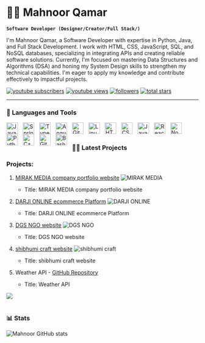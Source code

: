 # 🏄‍♀️ Mahnoor Qamar

**`Software Developer (Designer/Creator/Full Stack/)`**

I'm Mahnoor Qamar, a Software Developer with expertise in Python, Java, and Full Stack Development. I work with HTML, CSS, JavaScript, SQL, and NoSQL databases, specializing in integrating APIs and creating reliable software solutions. Currently, I'm focused on mastering Data Structures and Algorithms (DSA) and honing my System Design skills to strengthen my technical capabilities. I'm eager to apply my knowledge and contribute effectively to impactful projects.


   <p align="left">
      <a href="https://www.youtube.com/c/fknight?sub_confirmation=1">
         <img alt="youtube subscribers" title="Subscribe to my YouTube channel" src="https://custom-icon-badges.demolab.com/youtube/channel/subscribers/UC2WHjPDvbE6O328n17ZGcfg?color=%23E05D44&label=SUBSCRIBE&logo=video&logoColor=white&style=for-the-badge&labelColor=CE4630"/></a> 
      <a href="https://www.youtube.com/c/fknight">
         <img alt="youtube views" title="YouTube views" src="https://custom-icon-badges.demolab.com/youtube/channel/views/UC2WHjPDvbE6O328n17ZGcfg?color=%23E1AD0E&logo=eye&logoColor=white&style=for-the-badge&labelColor=C79600"/></a> 
      <a href="https://github.com/ForrestKnight?tab=followers">
         <img alt="followers" title="Follow me on Github" src="https://custom-icon-badges.demolab.com/github/followers/ForrestKnight?color=236ad3&labelColor=1155ba&style=for-the-badge&logo=person-add&label=Follow&logoColor=white"/></a>
      <a href="https://github.com/ForrestKnight?tab=repositories&sort=stargazers">
         <img alt="total stars" title="Total stars on GitHub" src="https://custom-icon-badges.demolab.com/github/stars/ForrestKnight?color=55960c&style=for-the-badge&labelColor=488207&logo=star"/></a>
   </p>

---

### 🧰 Languages and Tools

<img align="left" alt="Java" width="30px" style="padding-right:10px;" src="https://cdn.jsdelivr.net/gh/devicons/devicon/icons/java/java-original.svg"/>
<img align="left" alt="Spring" width="30px" style="padding-right:10px;" src="https://cdn.jsdelivr.net/gh/devicons/devicon/icons/spring/spring-original.svg" />
<img align="left" alt="TypeScript" width="30px" style="padding-right:10px;" src="https://cdn.jsdelivr.net/gh/devicons/devicon/icons/typescript/typescript-plain.svg" />
<img align="left" alt="Angular" width="30px" style="padding-right:10px;" src="https://cdn.jsdelivr.net/gh/devicons/devicon/icons/angularjs/angularjs-plain.svg" />
<img align="left" alt="Git" width="30px" style="padding-right:10px;" src="https://cdn.jsdelivr.net/gh/devicons/devicon/icons/git/git-original.svg" />
<img align="left" alt="Linux" width="30px" style="padding-right:10px;" src="https://cdn.jsdelivr.net/gh/devicons/devicon/icons/linux/linux-original.svg" />
<img align="left" alt="HTML" width="30px" style="padding-right:10px;" src="https://cdn.jsdelivr.net/gh/devicons/devicon/icons/html5/html5-plain.svg" />
<img align="left" alt="CSS" width="30px" style="padding-right:10px;" src="https://cdn.jsdelivr.net/gh/devicons/devicon/icons/css3/css3-plain.svg" />
<img align="left" alt="JavaScript" width="30px" style="padding-right:10px;" src="https://cdn.jsdelivr.net/gh/devicons/devicon/icons/javascript/javascript-plain.svg" />
<img align="left" alt="React" width="30px" style="padding-right:10px;" src="https://cdn.jsdelivr.net/gh/devicons/devicon/icons/react/react-original.svg" />
<img align="left" alt="NodeJS" width="30px" style="padding-right:10px;" src="https://cdn.jsdelivr.net/gh/devicons/devicon/icons/nodejs/nodejs-original.svg" />
<img align="left" alt="Python" width="30px" style="padding-right:10px;" src="https://cdn.jsdelivr.net/gh/devicons/devicon/icons/python/python-plain.svg" />
<img align="left" alt="C++" width="30px" style="padding-right:10px;" src="https://cdn.jsdelivr.net/gh/devicons/devicon/icons/cplusplus/cplusplus-line.svg" />
<img align="left" alt="GitHub" width="30px" style="padding-right:10px;" src="https://cdn.jsdelivr.net/gh/devicons/devicon/icons/github/github-original.svg" />
<img align="left" alt="Bash" width="30px" style="padding-right:10px;" src="https://cdn.jsdelivr.net/gh/devicons/devicon/icons/bash/bash-original.svg" />
<br />

#

### 🚴‍♀️ Latest Projects

### Projects:

1. [MIRAK MEDIA company portfolio website](https://www.mirakmedia.com/)
   ![MIRAK MEDIA](link_to_image)
   - Title: MIRAK MEDIA company portfolio website

2. [DARJI ONLINE ecommerce Platform](https://www.darjionline.com/)
   ![DARJI ONLINE](link_to_image)
   - Title: DARJI ONLINE ecommerce Platform

3. [DGS NGO website](https://www.dgsajmer.org.in/)
   ![DGS NGO](link_to_image)
   - Title: DGS NGO website

4. [shibhumi craft website](https://5af282-8e.myshopify.com/)
   ![shibhumi craft](link_to_image)
   - Title: shibhumi craft website

5. Weather API - [GitHub Repository](https://github.com/mahnoorqamar/WeatherAPI)
   - Title: Weather API


[<img src="https://custom-icon-badges.demolab.com/badge/-Subscribe%20For%20More-red?style=for-the-badge&logo=video&logoColor=white"/>](https://www.youtube.com/c/fknight?sub_confirmation=1)

#

### 📊 Stats

![Mahnoor GitHub stats](https://github-readme-stats.vercel.app/api?username=forrestknight&show_icons=true&theme=gruvbox)


#
<!--
<details>
 <summary><h3>👨‍💻 Forrest's Coding Journey</h3></summary>
   Certainly, apart from the e-commerce websites and platform of Mirak Media, some other note-worthy projects that have extended my capabilities and made my professional journey enriching were Text-to-Speech APIs. I have developed a collaborative tool for remote teams based on technologies, including real-time communication/synchronization using WebSocket. The developed tool was for increasing productivity in support of easy group collaborations among distributed teams located in various places. Additionally, I am interested in the field of mobile application development. I have experience with projects in which I could apply React Native to develop cross-platform mobile apps. These applications were developed to provide both iOS and Android with intuitive user interfaces that give a flawless performance, suiting diverging needs and tastes. Furthermore, my experience extends to data analysis and visualization. I have built some data-driven solutions by using a few libraries such as Pandas and Matplotlib in Python. These projects are based on processing sizeable datasets, computing important insights out of the statistical analysis of this data, and presenting findings in a visually appealing manner. I thrive on increasing knowledge and experience in my career. I am a continuous learner, always updating myself in the face of rapid technological development and following best practices to write good software. I look forward to applying my expertise to forward-thinking projects that bring about positive change for the end users and all associated stakeholders.
-->
[website]: https://mirakmedia.com
[youtube]: https://youtube.com/mirakmedia
